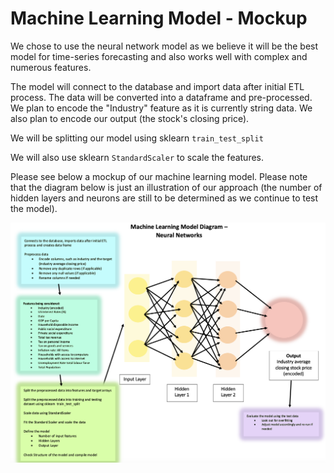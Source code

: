# Machine Learning Model - Mockup 

We chose to use the neural network model as we believe it will be the best model for time-series forecasting and also works well with complex and numerous features.

The model will connect to the database and import data after initial ETL process. The data will be converted into a dataframe and pre-processed. We plan to encode the "Industry" feature as it is currently string data. We also plan to encode our output (the stock's closing price).

We will be splitting our model using sklearn `train_test_split`

We will also use sklearn `StandardScaler` to scale the features.

Please see below a mockup of our machine learning model. Please note that the diagram below is just an illustration of our approach (the number of hidden layers and neurons are still to be determined as we continue to test the model).


![ml_mockup](ml_mockup.png)
